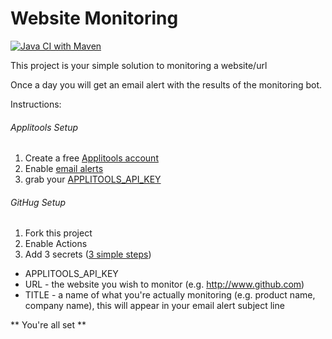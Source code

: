 # Website Monitoring

[![Java CI with Maven](https://github.com/dockermaster/WebsiteMonitoring/actions/workflows/maven.yml/badge.svg)](https://github.com/dockermaster/WebsiteMonitoring/actions/workflows/maven.yml)

This project is your simple solution to monitoring a website/url

Once a day you will get an email alert with the results of the monitoring bot.

Instructions:

###### Applitools Setup

1. Create a free [Applitools account](https://applitools.com)
2. Enable [email alerts](https://applitools.com/docs/features/batch-completion-email-integration.html)
3. grab your [APPLITOOLS_API_KEY](https://applitools.com/docs/topics/overview/obtain-api-key.html)

###### GitHug Setup

1. Fork this project
2. Enable Actions
3. Add 3 secrets ([3 simple steps](https://docs.github.com/en/actions/security-guides/encrypted-secrets))
  - APPLITOOLS_API_KEY
  - URL - the website you wish to monitor (e.g. http://www.github.com)
  - TITLE - a name of what you're actually monitoring (e.g. product name, company name), this will appear in your email alert subject line

** You're all set **

